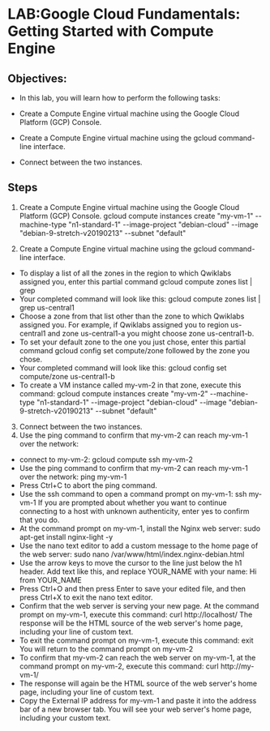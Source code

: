 # LAB:Google Cloud Fundamentals: Getting Started with Compute Engine

## Objectives:
- In this lab, you will learn how to perform the following tasks:

- Create a Compute Engine virtual machine using the Google Cloud Platform (GCP) Console.

- Create a Compute Engine virtual machine using the gcloud command-line interface.

- Connect between the two instances.

## Steps
1. Create a Compute Engine virtual machine using the Google Cloud Platform (GCP) Console.
           gcloud compute instances create "my-vm-1" --machine-type "n1-standard-1" --image-project "debian-cloud" --image "debian-9-stretch-v20190213" --subnet "default"
 
2. Create a Compute Engine virtual machine using the gcloud command-line interface.
 - To display a list of all the zones in the region to which Qwiklabs assigned you, enter this partial command
                    gcloud compute zones list | grep
 - Your completed command will look like this:
              gcloud compute zones list | grep us-central1
 - Choose a zone from that list other than the zone to which Qwiklabs assigned you. For example, if Qwiklabs assigned you to region us-central1 and zone us-central1-a you might choose zone us-central1-b.
 - To set your default zone to the one you just chose, enter this partial command gcloud config set compute/zone followed by the zone you chose.
 - Your completed command will look like this:
 gcloud config set compute/zone us-central1-b
 - To create a VM instance called my-vm-2 in that zone, execute this command:
  gcloud compute instances create "my-vm-2" --machine-type "n1-standard-1" --image-project "debian-cloud" --image "debian-9-stretch-v20190213" --subnet "default"

3. Connect between the two instances.
  1. Use the ping command to confirm that my-vm-2 can reach my-vm-1 over the network:
  - connect to my-vm-2:
   gcloud compute ssh my-vm-2
  - Use the ping command to confirm that my-vm-2 can reach my-vm-1 over the network:
  ping my-vm-1
  - Press Ctrl+C to abort the ping command.
  - Use the ssh command to open a command prompt on my-vm-1:
  ssh my-vm-1
  If you are prompted about whether you want to continue connecting to a host with unknown authenticity, enter yes to confirm that you do.
  - At the command prompt on my-vm-1, install the Nginx web server:
  sudo apt-get install nginx-light -y
  - Use the nano text editor to add a custom message to the home page of the web server:
  sudo nano /var/www/html/index.nginx-debian.html
  - Use the arrow keys to move the cursor to the line just below the h1 header. Add text like this, and replace YOUR_NAME with your name:
  Hi from YOUR_NAME
  - Press Ctrl+O and then press Enter to save your edited file, and then press Ctrl+X to exit the nano text editor.
  - Confirm that the web server is serving your new page. At the command prompt on my-vm-1, execute this command:
  curl http://localhost/
  The response will be the HTML source of the web server's home page, including your line of custom text.
  - To exit the command prompt on my-vm-1, execute this command:
  exit
  You will return to the command prompt on my-vm-2
  - To confirm that my-vm-2 can reach the web server on my-vm-1, at the command prompt on my-vm-2, execute this command:
  curl http://my-vm-1/
  - The response will again be the HTML source of the web server's home page, including your line of custom text.
  - Copy the External IP address for my-vm-1 and paste it into the address bar of a new browser tab. You will see your web server's home page, including your custom text.
